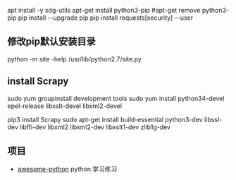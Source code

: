 

apt install -y xdg-utils
apt-get install python3-pip
#apt-get remove python3-pip
pip install --upgrade pip
pip install requests[security]  --user


## 修改pip默认安装目录
python -m site -help
/usr/lib/python2.7/site.py 


## install Scrapy
sudo yum groupinstall development tools 
sudo yum install python34-devel epel-release libxslt-devel libxml2-devel 

pip3 install Scrapy
sudo apt-get install build-essential python3-dev libssl-dev libffi-dev libxml2 libxml2-dev libxslt1-dev zlib1g-dev


## 项目
* [awesome-python](git@github.com:zhouweiaccp/awesome-python.git) python 学习练习